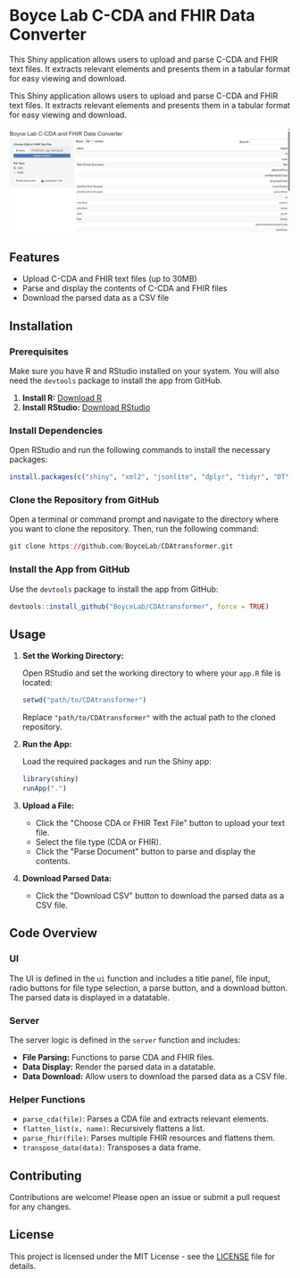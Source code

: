 # Boyce Lab C-CDA and FHIR Data Converter

This Shiny application allows users to upload and parse C-CDA and FHIR text files. It extracts relevant elements and presents them in a tabular format for easy viewing and download. 

This Shiny application allows users to upload and parse C-CDA and FHIR text files. It extracts relevant elements and presents them in a tabular format for easy viewing and download.

![Screenshot of the Boyce Lab C-CDA and FHIR Data Converter](https://github.com/BoyceLab/CDAtransformer/blob/main/Screenshot%202024-06-23%20203614.jpg)

## Features

- Upload C-CDA and FHIR text files (up to 30MB)
- Parse and display the contents of C-CDA and FHIR files
- Download the parsed data as a CSV file

## Installation

### Prerequisites

Make sure you have R and RStudio installed on your system. You will also need the `devtools` package to install the app from GitHub.

1. **Install R:** [Download R](https://cran.r-project.org/)
2. **Install RStudio:** [Download RStudio](https://www.rstudio.com/products/rstudio/download/)

### Install Dependencies

Open RStudio and run the following commands to install the necessary packages:

```r
install.packages(c("shiny", "xml2", "jsonlite", "dplyr", "tidyr", "DT", "devtools"))
```
### Clone the Repository from GitHub
Open a terminal or command prompt and navigate to the directory where you want to clone the repository. Then, run the following command:
```r
git clone https://github.com/BoyceLab/CDAtransformer.git
```
### Install the App from GitHub

Use the `devtools` package to install the app from GitHub:

```r
devtools::install_github("BoyceLab/CDAtransformer", force = TRUE)
```

## Usage

1. **Set the Working Directory:**

   Open RStudio and set the working directory to where your `app.R` file is located:

   ```r
   setwd("path/to/CDAtransformer")
   ```

   Replace `"path/to/CDAtransformer"` with the actual path to the cloned repository.

2. **Run the App:**

   Load the required packages and run the Shiny app:

   ```r
   library(shiny)
   runApp(".")
   ```

3. **Upload a File:**

   - Click the "Choose CDA or FHIR Text File" button to upload your text file.
   - Select the file type (CDA or FHIR).
   - Click the "Parse Document" button to parse and display the contents.

4. **Download Parsed Data:**

   - Click the "Download CSV" button to download the parsed data as a CSV file.

## Code Overview

### UI

The UI is defined in the `ui` function and includes a title panel, file input, radio buttons for file type selection, a parse button, and a download button. The parsed data is displayed in a datatable.

### Server

The server logic is defined in the `server` function and includes:

- **File Parsing:** Functions to parse CDA and FHIR files.
- **Data Display:** Render the parsed data in a datatable.
- **Data Download:** Allow users to download the parsed data as a CSV file.

### Helper Functions

- `parse_cda(file)`: Parses a CDA file and extracts relevant elements.
- `flatten_list(x, name)`: Recursively flattens a list.
- `parse_fhir(file)`: Parses multiple FHIR resources and flattens them.
- `transpose_data(data)`: Transposes a data frame.

## Contributing

Contributions are welcome! Please open an issue or submit a pull request for any changes.

## License

This project is licensed under the MIT License - see the [LICENSE](LICENSE) file for details.


